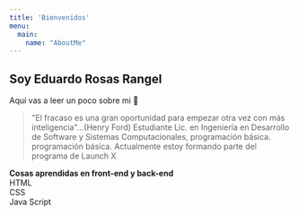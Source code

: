 ```yaml
---
title: 'Bienvenidos'
menu:
  main:
    name: "AboutMe"
---
```


## Soy Eduardo Rosas Rangel

Aquí vas a leer un poco sobre mi 🤩

> "El fracaso es una gran oportunidad para empezar otra vez con más inteligencia"...(Henry Ford)
> Estudiante Lic. en Ingeniería en Desarrollo de Software y Sistemas Computacionales, programación básica.
> programación básica.
> Actualmente estoy formando parte del programa de Launch X

**Cosas aprendidas en front-end y back-end**<br>
HTML<br>
CSS<br>
Java Script<br>
